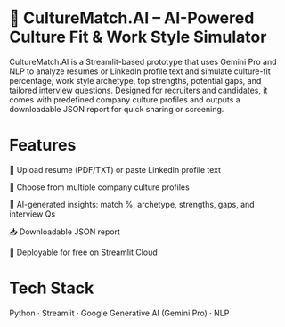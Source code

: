 # 🧭 CultureMatch.AI – AI-Powered Culture Fit & Work Style Simulator
CultureMatch.AI is a Streamlit-based prototype that uses Gemini Pro and NLP to analyze resumes or LinkedIn profile text and simulate culture-fit percentage, work style archetype, top strengths, potential gaps, and tailored interview questions. Designed for recruiters and candidates, it comes with predefined company culture profiles and outputs a downloadable JSON report for quick sharing or screening.

# Features

📄 Upload resume (PDF/TXT) or paste LinkedIn profile text

🏢 Choose from multiple company culture profiles

🤖 AI-generated insights: match %, archetype, strengths, gaps, and interview Qs

📥 Downloadable JSON report

🚀 Deployable for free on Streamlit Cloud


# Tech Stack
Python · Streamlit · Google Generative AI (Gemini Pro) · NLP
